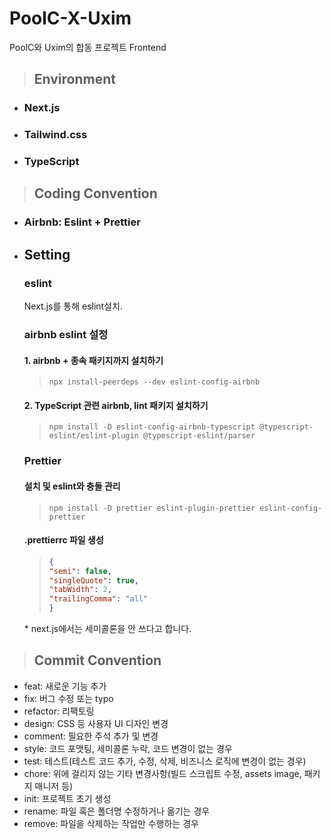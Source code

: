 # PoolC-X-Uxim

PoolC와 Uxim의 합동 프로젝트 Frontend

> ## Environment

- ### Next.js
- ### Tailwind.css
- ### TypeScript

> ## Coding Convention

- ### Airbnb: Eslint + Prettier
- ## Setting

  ### eslint

  Next.js를 통해 eslint설치.

  ### airbnb eslint 설정

  #### 1. airbnb + 종속 패키지까지 설치하기

  > ```
  > npx install-peerdeps --dev eslint-config-airbnb
  > ```

  #### 2. TypeScript 관련 airbnb, lint 패키지 설치하기

  > ```
  > npm install -D eslint-config-airbnb-typescript @typescript-eslint/eslint-plugin @typescript-eslint/parser
  > ```

  ### Prettier

  #### 설치 및 eslint와 충돌 관리

  > ```
  > npm install -D prettier eslint-plugin-prettier eslint-config-prettier
  > ```

  #### .prettierrc 파일 생성

  > ```JSON
  > {
  > "semi": false,
  > "singleQuote": true,
  > "tabWidth": 2,
  > "trailingComma": "all"
  > }
  > ```

  \* next.js에서는 세미콜론을 안 쓰다고 합니다.

> ## Commit Convention

- feat: 새로운 기능 추가
- fix: 버그 수정 또는 typo
- refactor: 리팩토링
- design: CSS 등 사용자 UI 디자인 변경
- comment: 필요한 주석 추가 및 변경
- style: 코드 포맷팅, 세미콜론 누락, 코드 변경이 없는 경우
- test: 테스트(테스트 코드 추가, 수정, 삭제, 비즈니스 로직에 변경이 없는 경우)
- chore: 위에 걸리지 않는 기타 변경사항(빌드 스크립트 수정, assets image, 패키지 매니저 등)
- init: 프로젝트 초기 생성
- rename: 파일 혹은 폴더명 수정하거나 옮기는 경우
- remove: 파일을 삭제하는 작업만 수행하는 경우
